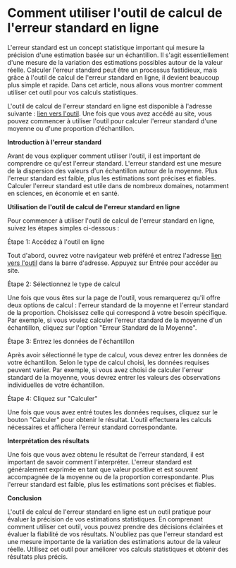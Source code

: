 Comment utiliser l'outil de calcul de l'erreur standard en ligne
================================================================

L'erreur standard est un concept statistique important qui mesure la précision d'une estimation basée sur un échantillon. Il s'agit essentiellement d'une mesure de la variation des estimations possibles autour de la valeur réelle. Calculer l'erreur standard peut être un processus fastidieux, mais grâce à l'outil de calcul de l'erreur standard en ligne, il devient beaucoup plus simple et rapide. Dans cet article, nous allons vous montrer comment utiliser cet outil pour vos calculs statistiques.

L'outil de calcul de l'erreur standard en ligne est disponible à l'adresse suivante : [lien vers l'outil](https://www.onlinecalculatorsfree.com/fr/math/standard-error-calculator.html). Une fois que vous avez accédé au site, vous pouvez commencer à utiliser l'outil pour calculer l'erreur standard d'une moyenne ou d'une proportion d'échantillon.

**Introduction à l'erreur standard**

Avant de vous expliquer comment utiliser l'outil, il est important de comprendre ce qu'est l'erreur standard. L'erreur standard est une mesure de la dispersion des valeurs d'un échantillon autour de la moyenne. Plus l'erreur standard est faible, plus les estimations sont précises et fiables. Calculer l'erreur standard est utile dans de nombreux domaines, notamment en sciences, en économie et en santé.

**Utilisation de l'outil de calcul de l'erreur standard en ligne**

Pour commencer à utiliser l'outil de calcul de l'erreur standard en ligne, suivez les étapes simples ci-dessous :

Étape 1: Accédez à l'outil en ligne

Tout d'abord, ouvrez votre navigateur web préféré et entrez l'adresse [lien vers l'outil](https://www.onlinecalculatorsfree.com/fr/math/standard-error-calculator.html) dans la barre d'adresse. Appuyez sur Entrée pour accéder au site.

Étape 2: Sélectionnez le type de calcul

Une fois que vous êtes sur la page de l'outil, vous remarquerez qu'il offre deux options de calcul : l'erreur standard de la moyenne et l'erreur standard de la proportion. Choisissez celle qui correspond à votre besoin spécifique. Par exemple, si vous voulez calculer l'erreur standard de la moyenne d'un échantillon, cliquez sur l'option "Erreur Standard de la Moyenne".

Étape 3: Entrez les données de l'échantillon

Après avoir sélectionné le type de calcul, vous devez entrer les données de votre échantillon. Selon le type de calcul choisi, les données requises peuvent varier. Par exemple, si vous avez choisi de calculer l'erreur standard de la moyenne, vous devrez entrer les valeurs des observations individuelles de votre échantillon.

Étape 4: Cliquez sur "Calculer"

Une fois que vous avez entré toutes les données requises, cliquez sur le bouton "Calculer" pour obtenir le résultat. L'outil effectuera les calculs nécessaires et affichera l'erreur standard correspondante.

**Interprétation des résultats**

Une fois que vous avez obtenu le résultat de l'erreur standard, il est important de savoir comment l'interpréter. L'erreur standard est généralement exprimée en tant que valeur positive et est souvent accompagnée de la moyenne ou de la proportion correspondante. Plus l'erreur standard est faible, plus les estimations sont précises et fiables.

**Conclusion**

L'outil de calcul de l'erreur standard en ligne est un outil pratique pour évaluer la précision de vos estimations statistiques. En comprenant comment utiliser cet outil, vous pouvez prendre des décisions éclairées et évaluer la fiabilité de vos résultats. N'oubliez pas que l'erreur standard est une mesure importante de la variation des estimations autour de la valeur réelle. Utilisez cet outil pour améliorer vos calculs statistiques et obtenir des résultats plus précis.